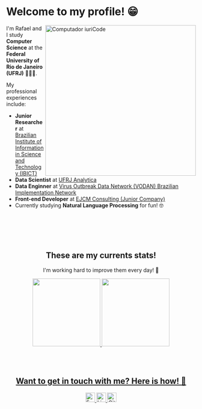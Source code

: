 <h1>Welcome to my profile! 😁 </h1>

<img src="https://raw.githubusercontent.com/MicaelliMedeiros/micaellimedeiros/master/image/computer-illustration.png" min-width="400px" max-width="400px" width="400px" align="right" alt="Computador iuriCode">

<p align="left"> 
  I'm Rafael and I study <strong>Computer Science</strong> at the <strong>Federal University of Rio de Janeiro (UFRJ)</strong> 👩🏻‍💻.
</p>

<p align="left">
  My professional experiences include:
  <ul>
    <li><strong>Junior Researcher</strong> at <a href="https://www.gov.br/ibict/pt-br">Brazilian Institute of Information in Science and Technology (IBICT)</a> </li>
    <li><strong>Data Scientist</strong> at <a href="https://analytica.ufrj.br/">UFRJ Analytica</a> </li>
    <li><strong>Data Enginner</strong> at <a href="https://vodanbr.github.io/">Virus Outbreak Data Network (VODAN) Brazilian Implementation Network</a> </li>
    <li><strong>Front-end Developer</strong> at <a href="https://ejcm.com.br/">EJCM Consulting (Junior Company)</a> </li>
    <li> Currently studying <strong>Natural Language Processing</strong> for fun! 🤓 </li>
  </ul>
</p>

<br><br><br><br>

<div align="center">
  <h2>These are my currents stats!</h2>
  <p>
    I'm working hard to improve them every day! 😤
  </p>
</div>

<div align="center">
  <a href="https://github.com/davidneves11">
  <img height="180em" src="https://github-readme-stats.vercel.app/api?username=RafaelxFernandes&show_icons=true&theme=algolia&include_all_commits=true&count_private=true"/>
  <img height="180em" src="https://github-readme-stats.vercel.app/api/top-langs/?username=RafaelxFernandes&layout=compact&langs_count=7&theme=algolia"/>
</div>

<br><br>

<div align="center">

  <h2>Want to get in touch with me? Here is how! 💌</h2> 

  <a href="mailto:rafaelfernandes@ic.ufrj.br">
    <img alt="Email" src="https://img.shields.io/badge/Email-D14836?style=for-the-badge&logo=gmail&logoColor=white" height="25"/>
  </a>

   <a href="https://www.linkedin.com/in/rafael-da-silva-fernandes-5a880a1b3/?locale=en_US">
     <img alt="Linkedin" src="https://img.shields.io/badge/linkedin-%230077B5.svg?&style=for-the-badge&logo=linkedin&logoColor=white" height="25"/>
  </a>
  
  <a href="https://github.com/RafaelxFernandes">
    <img alt="Github" src="https://img.shields.io/github/followers/RafaelxFernandes?label=follow&style=social" height="25"/>
  </a>
  
</div>
